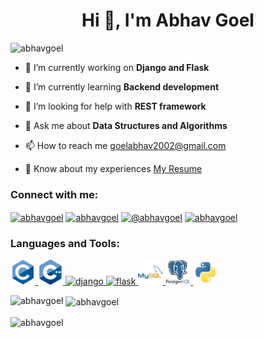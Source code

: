 <h1 align="center">Hi 👋, I'm Abhav Goel</h1>
<p align="left"> <img src="https://komarev.com/ghpvc/?username=abhavgoel&label=Profile%20views&color=0e75b6&style=flat" alt="abhavgoel" /> </p>

- 🔭 I’m currently working on **Django and Flask**

- 🌱 I’m currently learning **Backend development**

- 🤝 I’m looking for help with **REST framework**

- 💬 Ask me about **Data Structures and Algorithms**

- 📫 How to reach me [goelabhav2002@gmail.com](mailto:goelabhav2002@gmail.com)

- 📄 Know about my experiences [My Resume](https://drive.google.com/file/d/1Pq2YYtcO_aqwWzx-iL2jZfHqNZrU4Wnr/view?usp=drive_link)

<h3 align="left">Connect with me:</h3>
<p align="left">
<a href="https://twitter.com/abhavgoel" target="blank"><img align="center" src="https://raw.githubusercontent.com/rahuldkjain/github-profile-readme-generator/master/src/images/icons/Social/twitter.svg" alt="abhavgoel" height="30" width="40" /></a>
<a href="https://linkedin.com/in/abhavgoel" target="blank"><img align="center" src="https://raw.githubusercontent.com/rahuldkjain/github-profile-readme-generator/master/src/images/icons/Social/linked-in-alt.svg" alt="abhavgoel" height="30" width="40" /></a>
<a href="https://medium.com/@abhavgoel" target="blank"><img align="center" src="https://raw.githubusercontent.com/rahuldkjain/github-profile-readme-generator/master/src/images/icons/Social/medium.svg" alt="@abhavgoel" height="30" width="40" /></a>
<a href="https://www.leetcode.com/abhavgoel" target="blank"><img align="center" src="https://raw.githubusercontent.com/rahuldkjain/github-profile-readme-generator/master/src/images/icons/Social/leet-code.svg" alt="abhavgoel" height="30" width="40" /></a>
</p>

<h3 align="left">Languages and Tools:</h3>
<p align="left"> <a href="https://www.cprogramming.com/" target="_blank" rel="noreferrer"> <img src="https://raw.githubusercontent.com/devicons/devicon/master/icons/c/c-original.svg" alt="c" width="40" height="40"/> </a> <a href="https://www.w3schools.com/cpp/" target="_blank" rel="noreferrer"> <img src="https://raw.githubusercontent.com/devicons/devicon/master/icons/cplusplus/cplusplus-original.svg" alt="cplusplus" width="40" height="40"/> </a> <a href="https://www.djangoproject.com/" target="_blank" rel="noreferrer"> <img src="https://cdn.worldvectorlogo.com/logos/django.svg" alt="django" width="40" height="40"/> </a> <a href="https://flask.palletsprojects.com/" target="_blank" rel="noreferrer"> <img src="https://www.vectorlogo.zone/logos/pocoo_flask/pocoo_flask-icon.svg" alt="flask" width="40" height="40"/> </a> <a href="https://www.mysql.com/" target="_blank" rel="noreferrer"> <img src="https://raw.githubusercontent.com/devicons/devicon/master/icons/mysql/mysql-original-wordmark.svg" alt="mysql" width="40" height="40"/> </a> <a href="https://www.postgresql.org" target="_blank" rel="noreferrer"> <img src="https://raw.githubusercontent.com/devicons/devicon/master/icons/postgresql/postgresql-original-wordmark.svg" alt="postgresql" width="40" height="40"/> </a> <a href="https://www.python.org" target="_blank" rel="noreferrer"> <img src="https://raw.githubusercontent.com/devicons/devicon/master/icons/python/python-original.svg" alt="python" width="40" height="40"/> </a> </p>

<p><img align="left" src="https://github-readme-stats.vercel.app/api/top-langs?username=abhavgoel&show_icons=true&locale=en&layout=compact" alt="abhavgoel" /></p>

<p>&nbsp;<img align="center" src="https://github-readme-stats.vercel.app/api?username=abhavgoel&show_icons=true&locale=en" alt="abhavgoel" /></p>

<p><img align="center" src="https://github-readme-streak-stats.herokuapp.com/?user=abhavgoel&" alt="abhavgoel" /></p>
